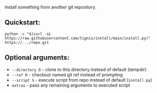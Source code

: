 Install something from another git repository.

## Quickstart:

```
python -c "$(curl -sL https://raw.githubusercontent.com/tignis/install/main/install.py)" https://.../repo.git
```

## Optional arguments:

* `--directory D` - clone to this directory instead of default (tempdir)
* `--ref R` - checkout named git ref instead of prompting
* `--script S` - execute script from repo instead of default (`install.py`)
* `extras` - pass any remaining arguments to executed script

